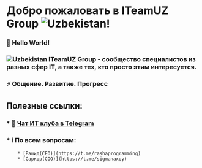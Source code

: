 # Добро пожаловать в ITeamUZ Group ![Uzbekistan](https://raw.githubusercontent.com/stevenrskelton/flag-icon/master/png/16/country-4x3/uz.png "Uzbekistan")!

### 🤖 Hello World!

### ![Uzbekistan](https://raw.githubusercontent.com/stevenrskelton/flag-icon/master/png/16/country-4x3/uz.png "Uzbekistan")  ITeamUZ Group - сообщество специалистов из разных сфер IT, а также тех, кто просто этим интересуется.

### ⚡️ Общение. Развитие. Прогресс


## Полезные ссылки:
### * 💬 [Чат ИТ клуба в Telegram](https://t.me/iteamuz_group)
### * ℹ️ По всем вопросам: 
        * [Рашид(CEO)](https://t.me/rashaprogramming)
        * [Саркор(COO)](https://t.me/sigmanaxoy)
